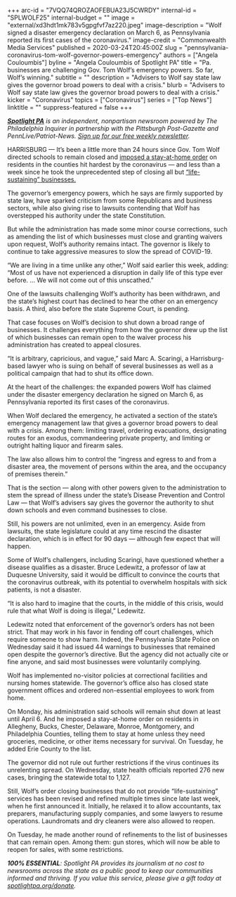 +++
arc-id = "7VQQ74QROZAOFEBUA23J5CWRDY"
internal-id = "SPLWOLF25"
internal-budget = ""
image = "external/xd3hdt1mk783v5gpgfvf7az220.jpeg"
image-description = "Wolf signed a disaster emergency declaration on March 6, as Pennsylvania reported its first cases of the coronavirus."
image-credit = "Commonwealth Media Services"
published = 2020-03-24T20:45:00Z
slug = "pennsylvania-coronavirus-tom-wolf-governor-powers-emergency"
authors = ["Angela Couloumbis"]
byline = "Angela Couloumbis of Spotlight PA"
title = "Pa. businesses are challenging Gov. Tom Wolf’s emergency powers. So far, Wolf’s winning."
subtitle = ""
description = "Advisers to Wolf say state law gives the governor broad powers to deal with a crisis."
blurb = "Advisers to Wolf say state law gives the governor broad powers to deal with a crisis."
kicker = "Coronavirus"
topics = ["Coronavirus"]
series = ["Top News"]
linktitle = ""
suppress-featured = false
+++

<a href="https://www.spotlightpa.org/"><i><b>Spotlight PA</b></i></a><i> is an independent, nonpartisan newsroom powered by The Philadelphia Inquirer in partnership with the Pittsburgh Post-Gazette and PennLive/Patriot-News. </i><a href="https://www.spotlightpa.org/newsletters"><i>Sign up for our free weekly newsletter</i></a><i>.</i>

HARRISBURG — It’s been a little more than 24 hours since Gov. Tom Wolf directed schools to remain closed and <a href="https://www.spotlightpa.org/news/2020/03/pennsylvania-coronavirus-stay-at-home-order-tom-wolf/" target="_blank">imposed a stay-at-home order</a> on residents in the counties hit hardest by the coronavirus — and less than a week since he took the unprecedented step of closing all but <a href="https://www.spotlightpa.org/news/2020/03/pennsylvania-coronavirus-life-sustaining-wolf-mandatory-shutdown-order-full-list/" target="_blank">“life-sustaining” businesses.</a>

The governor’s emergency powers, which he says are firmly supported by state law, have sparked criticism from some Republicans and business sectors, while also giving rise to lawsuits contending that Wolf has overstepped his authority under the state Constitution.

But while the administration has made some minor course corrections, such as amending the list of which businesses must close and granting waivers upon request, Wolf’s authority remains intact. The governor is likely to continue to take aggressive measures to slow the spread of COVID-19.

“We are living in a time unlike any other,” Wolf said earlier this week, adding: “Most of us have not experienced a disruption in daily life of this type ever before. ... We will not come out of this unscathed.”

One of the lawsuits challenging Wolf’s authority has been withdrawn, and the state’s highest court has declined to hear the other on an emergency basis. A third, also before the state Supreme Court, is pending.

That case focuses on Wolf’s decision to shut down a broad range of businesses. It challenges everything from how the governor drew up the list of which businesses can remain open to the waiver process his administration has created to appeal closures.

“It is arbitrary, capricious, and vague,” said Marc A. Scaringi, a Harrisburg-based lawyer who is suing on behalf of several businesses as well as a political campaign that had to shut its office down.

<script src="https://www.spotlightpa.org/embed.js" async></script><div data-spl-embed-version="1" data-spl-src="https://www.spotlightpa.org/embeds/donate/"></div>

At the heart of the challenges: the expanded powers Wolf has claimed under the disaster emergency declaration he signed on March 6, as Pennsylvania reported its first cases of the coronavirus.

When Wolf declared the emergency, he activated a section of the state’s emergency management law that gives a governor broad powers to deal with a crisis. Among them: limiting travel, ordering evacuations, designating routes for an exodus, commandeering private property, and limiting or outright halting liquor and firearm sales.

The law also allows him to control the “ingress and egress to and from a disaster area, the movement of persons within the area, and the occupancy of premises therein.”

That is the section — along with other powers given to the administration to stem the spread of illness under the state’s Disease Prevention and Control Law — that Wolf’s advisers say gives the governor the authority to shut down schools and even command businesses to close.

Still, his powers are not unlimited, even in an emergency. Aside from lawsuits, the state legislature could at any time rescind the disaster declaration, which is in effect for 90 days — although few expect that will happen.

Some of Wolf’s challengers, including Scaringi, have questioned whether a disease qualifies as a disaster. Bruce Ledewitz, a professor of law at Duquesne University, said it would be difficult to convince the courts that the coronavirus outbreak, with its potential to overwhelm hospitals with sick patients, is not a disaster.

“It is also hard to imagine that the courts, in the middle of this crisis, would rule that what Wolf is doing is illegal,” Ledewitz.

Ledewitz noted that enforcement of the governor’s orders has not been strict. That may work in his favor in fending off court challenges, which require someone to show harm. Indeed, the Pennsylvania State Police on Wednesday said it had issued 44 warnings to businesses that remained open despite the governor’s directive. But the agency did not actually cite or fine anyone, and said most businesses were voluntarily complying.

<script src="https://www.spotlightpa.org/embed.js" async></script><div data-spl-embed-version="1" data-spl-src="https://www.spotlightpa.org/embeds/newsletter/"></div>

Wolf has implemented no-visitor policies at correctional facilities and nursing homes statewide. The governor’s office also has closed state government offices and ordered non-essential employees to work from home.

On Monday, his administration said schools will remain shut down at least until April 6. And he imposed a stay-at-home order on residents in Allegheny, Bucks, Chester, Delaware, Monroe, Montgomery, and Philadelphia Counties, telling them to stay at home unless they need groceries, medicine, or other items necessary for survival. On Tuesday, he added Erie County to the list.

The governor did not rule out further restrictions if the virus continues its unrelenting spread. On Wednesday, state health officials reported 276 new cases, bringing the statewide total to 1,127.

Still, Wolf’s order closing businesses that do not provide “life-sustaining” services has been revised and refined multiple times since late last week, when he first announced it. Initially, he relaxed it to allow accountants, tax preparers, manufacturing supply companies, and some lawyers to resume operations. Laundromats and dry cleaners were also allowed to reopen.

On Tuesday, he made another round of refinements to the list of businesses that can remain open. Among them: gun stores, which will now be able to reopen for sales, with some restrictions.

<i><b>100% ESSENTIAL</b></i><i>: Spotlight PA provides its journalism at no cost to newsrooms across the state as a public good to keep our communities informed and thriving. If you value this service, please give a gift today at </i><a href="https://www.spotlightpa.org/donate"><i>spotlightpa.org/donate</i></a><i>.</i>

<script src="https://www.spotlightpa.org/embed.js" async></script><div data-spl-embed-version="1" data-spl-src="https://www.spotlightpa.org/embeds/tips/?tip_text=Do%20you%20have%20a%20tip%20about%20%3Cb%3Ehow%20Pa.'s%20government%20is%20responding%20to%20the%20coronavirus%3C%2Fb%3E%3F%20Tell%20us."></div>
